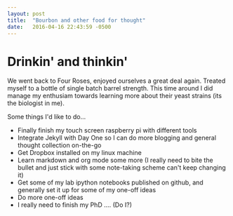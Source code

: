 ```yaml
---
layout: post 
title:  "Bourbon and other food for thought"
date:   2016-04-16 22:43:59 -0500
---
```

# Drinkin' and thinkin'

We went back to Four Roses, enjoyed ourselves a great deal again.  Treated myself to a bottle of single batch barrel strength.  This time around I did manage my enthusiam towards learning more about their yeast strains (its the biologist in me).

Some things I'd like to do...


* Finally finish my touch screen raspberry pi with different tools
* Integrate Jekyll with Day One so I can do more blogging and general thought collection on-the-go
* Get Dropbox installed on my linux machine
* Learn markdown and org mode some more (I really need to bite the bullet and just stick with some note-taking scheme can't keep changing it)
* Get some of my lab ipython notebooks published on github, and generally set it up for some of my one-off ideas
* Do more one-off ideas
* I really need to finish my PhD ....
(Do I?)
